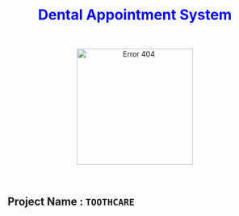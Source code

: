 <h1 align="center" style="color:blue"><b>Dental Appointment System</b></h1>

<br>

<p align="center">
<img style="display:block; margin:auto; " src="https://dent-cares.netlify.app/images/hero-banner.png" width="230px" alt="Error 404">
</p>

<br>

## Project Name : `TOOTHCARE`

